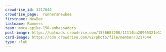 ```yaml
---
crowdrise_id: 3217644
crowdrise_page:  runnersnewbee
firstname: NewBee  
lastname: Runners
team: moca-spike-150-ambassadors
post-image: https://uploads.crowdrise.com/1556683200/11114ba20965321e1282a2410f906fdb.jpg
card-image: https://cdn.crowdrise.com/v2/photo/file/member/3217644
type: club
---
```

